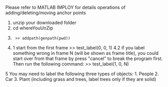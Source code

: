 Please refer to MATLAB IMPLOY for details operations of adding/deleting/moving anchor points

1. 	unzip your downloaded folder
2. 	cd whereYouUnZip
3. 		>> addpath(genpath(pwd))
4. 1 	start from the first frame
		>> test_label(0, 0, 1)
4.2  	if you label something wrong in frame N (will be shown as frame title), you could start over from that frame by press "cancel" to break the program first. Then run the following command: 
		>> test_label(1, 0, N)

5 	You may need to label the following three types of objects: 
		1. People
		2. Car
		3. Plant (including grass and trees, label trees only if they are solid)
